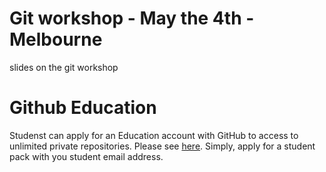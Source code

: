 # Git workshop - May the 4th - Melbourne
slides on the git workshop

# Github Education

Studenst can apply for an Education account with GitHub to access to unlimited private repositories.
Please see [here](https://education.github.com). Simply, apply for a student pack with you student email address.



